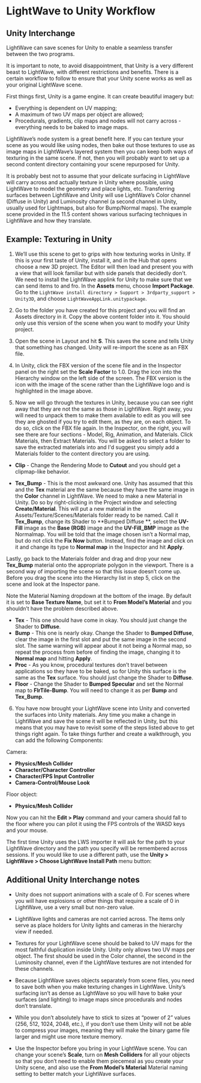 # LightWave to Unity Workflow

## Unity Interchange

LightWave can save scenes for Unity to enable a seamless transfer between the two programs.

It is important to note, to avoid disappointment, that Unity is a very different beast to LightWave, with different
restrictions and benefits. There is a certain workflow to follow to ensure that your Unity scene works as well as your
original LightWave scene.

First things first, Unity is a game engine. It can create beautiful imagery but:

* Everything is dependent on UV mapping;
* A maximum of two UV maps per object are allowed;
* Procedurals, gradients, clip maps and nodes will not carry across - everything needs to be baked to image maps.

LightWave’s node system is a great benefit here. If you can texture your scene as you would like using nodes, then bake
out those textures to use as image maps in LightWave’s layered system then you can keep both ways of texturing in the
same scene. If not, then you will probably want to set up a second content directory containing your scene repurposed
for Unity.

It is probably best not to assume that your delicate surfacing in LightWave will carry across and actually texture in
Unity where possible, using LightWave to model the geometry and place lights, etc. Transferring surfaces between
LightWave and Unity will use LightWave’s Color channel (Diffuse in Unity) and Luminosity channel (a second channel in
Unity, usually used for Lightmaps, but also for Bump/Normal maps). The example scene provided in the 11.5 content shows
various surfacing techniques in LightWave and how they translate.

## Example: Texturing in Unity

1. We’ll use this scene to get to grips with how texturing works in Unity. If this is your first taste of Unity, install
   it, and in the Hub that opens choose a new 3D project. The Editor will then load and present you with a view that
   will look familiar but with side panels that decidedly don't. We need to install the LightWave applink for Unity to
   make sure that we can send items to and fro. In the **Assets** menu, choose **Import Package**. Go to
   the `LightWave install directory > Support > 3rdparty_support > Unity3D`, and choose `LightWaveAppLink.unitypackage`.

2. Go to the folder you have created for this project and you will find an Assets directory in it. Copy the above
   content folder into it. You should only use this version of the scene when you want to modify your Unity project.

3. Open the scene in Layout and hit <shortcut>**S**</shortcut>. This saves the scene and tells Unity that something has
   changed. Unity will re-import the scene as an FBX file.

4. In Unity, click the FBX version of the scene file and in the Inspector panel on the right set the **Scale Factor** to
   1.0. Drag the icon into the Hierarchy window on the left side of the screen. The FBX version is the icon with the
   image of the scene rather than the LightWave logo and is highlighted in the image above.

5. Now we will go through the textures in Unity, because you can see right away that they are not the same as those in
   LightWave. Right away, you will need to unpack them to make them available to edit as you will see they are ghosted
   if you try to edit them, as they are, on each object. To do so, click on the FBX file again. In the Inspector, on the
   right, you will see there are four sections - Model, Rig, Animation, and Materials. Click Materials, then Extract
   Materials. You will be asked to select a folder to save the extracted materials into and I'd suggest you simply add a
   Materials folder to the content directory you are using.

* **Clip** - Change the Rendering Mode to **Cutout** and you should get a clipmap-like behavior.

* **Tex_Bump** - This is the most awkward one. Unity has assumed that this and the **Tex** material are the same because
  they have the same image in the **Color** channel in LightWave. We need to make a new Material in Unity. Do so by
  right-clicking in the Project window and selecting **Create/Material**. This will put a new material in the
  Assets/Texture/Scenes/Materials folder ready to be named. Call it **Tex_Bump**, change its Shader to **Bumped Diffuse
  **, select the **UV-Fill** image as the **Base (RGB)** image and the **UV-Fill_BMP** image as the Normalmap. You will
  be told that the image chosen isn’t a Normal map, but do not click the **Fix Now** button. Instead, find the image and
  click on it and change its type to **Normal map** in the Inspector and hit **Apply**.

Lastly, go back to the Materials folder and drag and drop your new **Tex_Bump** material onto the appropriate polygon in
the viewport. There is a second way of importing the scene so that this issue doesn’t come up. Before you drag the scene
into the Hierarchy list in step 5, click on the scene and look at the Inspector pane.

Note the Material Naming dropdown at the bottom of the image. By default it is set to **Base Texture Name**, but set it
to **From Model’s Material** and you shouldn’t have the problem described above.

* **Tex** - This one should have come in okay. You should just change the Shader to **Diffuse**.
* **Bump** - This one is nearly okay. Change the Shader to **Bumped Diffuse**, clear the image in the first slot and put
  the same image in the second slot. The same warning will appear about it not being a Normal map, so repeat the process
  from before of finding the image, changing it to **Normal map** and hitting **Apply**.
* **Proc** - As you know, procedural textures don’t travel between applications so they have to be baked, so for Unity
  this surface is the same as the **Tex** surface. You should just change the Shader to **Diffuse**.
* **Floor** - Change the Shader to **Bumped Specular** and set the Normal map to **FlrTile-Bump**. You will need to
  change it as per **Bump** and **Tex_Bump**.

6. You have now brought your LightWave scene into Unity and converted the surfaces into Unity materials. Any time you
   make a change in LightWave and save the scene it will be reflected in Unity, but this means that you may have to
   revisit some of the steps listed above to get things right again. To take things further and create a walkthrough,
   you can add the following Components:

Camera:

* **Physics/Mesh Collider**
* **Character/Character Controller**
* **Character/FPS Input Controller**
* **Camera-Control/Mouse Look**

Floor object:

* **Physics/Mesh Collider**

Now you can hit the **Edit > Play** command and your camera should fall to the floor where you can pilot it using the
FPS controls of the WASD keys and your mouse.

The first time Unity uses the LWS importer it will ask for the path to your LightWave directory and the path you specify
will be remembered across sessions. If you would like to use a different path, use the **Unity > LightWave > Choose
LightWave Install Path** menu button:

## Additional Unity Interchange notes

* Unity does not support animations with a scale of 0. For scenes where you will have explosions or other things that
  require a scale of 0 in LightWave, use a very small but non-zero value.
* LightWave lights and cameras are not carried across. The items only serve as place holders for Unity lights and
  cameras in the hierarchy view if needed.
* Textures for your LightWave scene should be baked to UV maps for the most faithful duplication inside Unity. Unity
  only allows two UV maps per object. The first should be used in the Color channel, the second in the Luminosity
  channel, even if the LightWave textures are not intended for these channels.
* Because LightWave saves objects separately from scene files, you need to save both when you make texturing changes in
  LightWave. Unity’s surfacing isn’t as dense as LightWave so you will have to bake your surfaces (and lighting) to
  image maps since procedurals and nodes don’t translate.
* While you don’t absolutely have to stick to sizes at “power of 2” values (256, 512, 1024, 2048, etc.), if you don’t
  use them Unity will not be able to compress your images, meaning they will make the binary game file larger and might
  use more texture memory.

* Use the Inspector before you bring in your LightWave scene. You can change your scene’s **Scale**, turn on **Mesh
  Colliders** for all your objects so that you don’t need to enable them piecemeal as you create your Unity scene, and
  also use the **From Model’s Material** Material naming setting to better match your LightWave surfaces.
